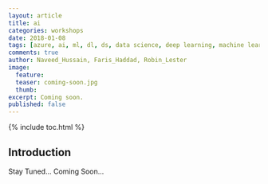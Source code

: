 ```yaml
---
layout: article
title: ai
categories: workshops
date: 2018-01-08
tags: [azure, ai, ml, dl, ds, data science, deep learning, machine learning, congnitive computing]
comments: true
author: Naveed_Hussain, Faris_Haddad, Robin_Lester
image:
  feature: 
  teaser: coming-soon.jpg
  thumb: 
excerpt: Coming soon.
published: false
---
```

{% include toc.html %}

## Introduction

Stay Tuned... Coming Soon...
